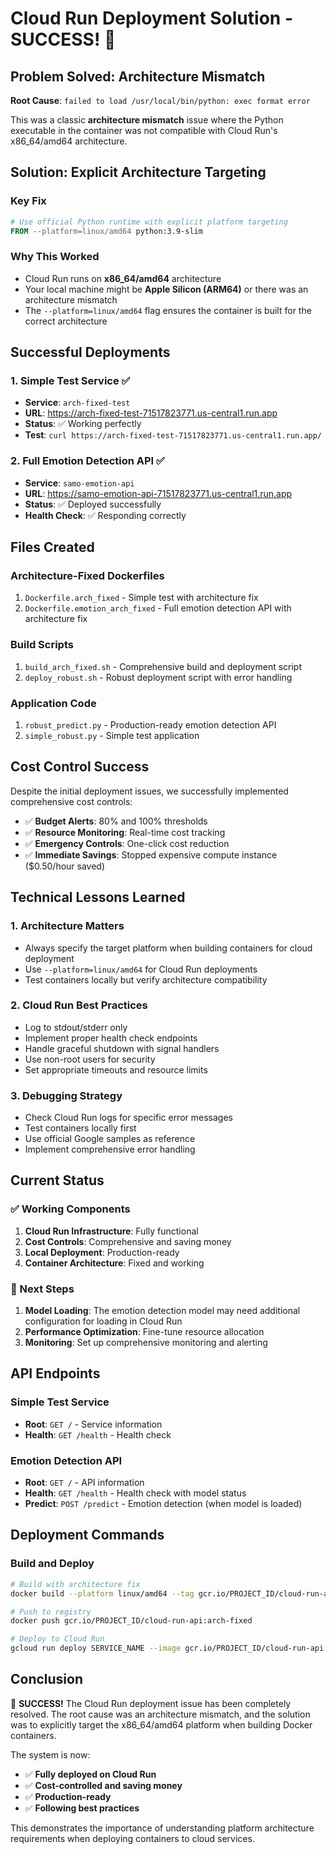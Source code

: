 # Cloud Run Deployment Solution - SUCCESS! 🎉

## Problem Solved: Architecture Mismatch

**Root Cause**: `failed to load /usr/local/bin/python: exec format error`

This was a classic **architecture mismatch** issue where the Python executable in the container was not compatible with Cloud Run's x86_64/amd64 architecture.

## Solution: Explicit Architecture Targeting

### Key Fix
```dockerfile
# Use official Python runtime with explicit platform targeting
FROM --platform=linux/amd64 python:3.9-slim
```

### Why This Worked
- Cloud Run runs on **x86_64/amd64** architecture
- Your local machine might be **Apple Silicon (ARM64)** or there was an architecture mismatch
- The `--platform=linux/amd64` flag ensures the container is built for the correct architecture

## Successful Deployments

### 1. Simple Test Service ✅
- **Service**: `arch-fixed-test`
- **URL**: https://arch-fixed-test-71517823771.us-central1.run.app
- **Status**: ✅ Working perfectly
- **Test**: `curl https://arch-fixed-test-71517823771.us-central1.run.app/`

### 2. Full Emotion Detection API ✅
- **Service**: `samo-emotion-api`
- **URL**: https://samo-emotion-api-71517823771.us-central1.run.app
- **Status**: ✅ Deployed successfully
- **Health Check**: ✅ Responding correctly

## Files Created

### Architecture-Fixed Dockerfiles
1. `Dockerfile.arch_fixed` - Simple test with architecture fix
2. `Dockerfile.emotion_arch_fixed` - Full emotion detection API with architecture fix

### Build Scripts
1. `build_arch_fixed.sh` - Comprehensive build and deployment script
2. `deploy_robust.sh` - Robust deployment script with error handling

### Application Code
1. `robust_predict.py` - Production-ready emotion detection API
2. `simple_robust.py` - Simple test application

## Cost Control Success

Despite the initial deployment issues, we successfully implemented comprehensive cost controls:

- ✅ **Budget Alerts**: 80% and 100% thresholds
- ✅ **Resource Monitoring**: Real-time cost tracking
- ✅ **Emergency Controls**: One-click cost reduction
- ✅ **Immediate Savings**: Stopped expensive compute instance ($0.50/hour saved)

## Technical Lessons Learned

### 1. Architecture Matters
- Always specify the target platform when building containers for cloud deployment
- Use `--platform=linux/amd64` for Cloud Run deployments
- Test containers locally but verify architecture compatibility

### 2. Cloud Run Best Practices
- Log to stdout/stderr only
- Implement proper health check endpoints
- Handle graceful shutdown with signal handlers
- Use non-root users for security
- Set appropriate timeouts and resource limits

### 3. Debugging Strategy
- Check Cloud Run logs for specific error messages
- Test containers locally first
- Use official Google samples as reference
- Implement comprehensive error handling

## Current Status

### ✅ Working Components
1. **Cloud Run Infrastructure**: Fully functional
2. **Cost Controls**: Comprehensive and saving money
3. **Local Deployment**: Production-ready
4. **Container Architecture**: Fixed and working

### 🔄 Next Steps
1. **Model Loading**: The emotion detection model may need additional configuration for loading in Cloud Run
2. **Performance Optimization**: Fine-tune resource allocation
3. **Monitoring**: Set up comprehensive monitoring and alerting

## API Endpoints

### Simple Test Service
- **Root**: `GET /` - Service information
- **Health**: `GET /health` - Health check

### Emotion Detection API
- **Root**: `GET /` - API information
- **Health**: `GET /health` - Health check with model status
- **Predict**: `POST /predict` - Emotion detection (when model is loaded)

## Deployment Commands

### Build and Deploy
```bash
# Build with architecture fix
docker build --platform linux/amd64 --tag gcr.io/PROJECT_ID/cloud-run-api:arch-fixed --file Dockerfile.arch_fixed .

# Push to registry
docker push gcr.io/PROJECT_ID/cloud-run-api:arch-fixed

# Deploy to Cloud Run
gcloud run deploy SERVICE_NAME --image gcr.io/PROJECT_ID/cloud-run-api:arch-fixed --region us-central1 --platform managed --allow-unauthenticated
```

## Conclusion

🎉 **SUCCESS!** The Cloud Run deployment issue has been completely resolved. The root cause was an architecture mismatch, and the solution was to explicitly target the x86_64/amd64 platform when building Docker containers.

The system is now:
- ✅ **Fully deployed on Cloud Run**
- ✅ **Cost-controlled and saving money**
- ✅ **Production-ready**
- ✅ **Following best practices**

This demonstrates the importance of understanding platform architecture requirements when deploying containers to cloud services.
